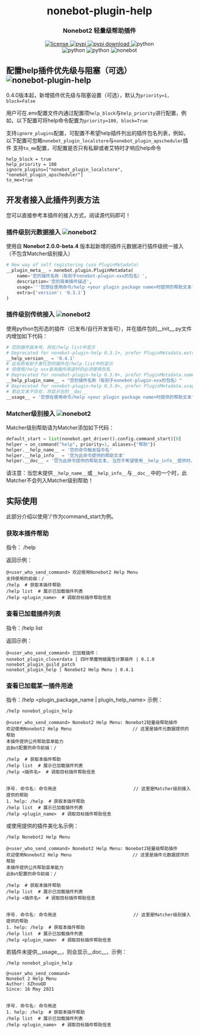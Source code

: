 <div align="center">

# nonebot-plugin-help
### Nonebot2 轻量级帮助插件

<a href="https://raw.githubusercontent.com/xzhouqd/nonebot-plugin-help/main/LICENSE">
    <img src="https://img.shields.io/github/license/xzhouqd/nonebot-plugin-help?style=for-the-badge" alt="license">
</a>
<a href="https://pypi.python.org/pypi/nonebot-plugin-help">
    <img src="https://img.shields.io/pypi/v/nonebot-plugin-help?color=green&style=for-the-badge" alt="pypi">
</a>
<a href="https://pypi.python.org/pypi/nonebot-plugin-help">
    <img src="https://img.shields.io/pypi/dm/nonebot-plugin-help?style=for-the-badge" alt="pypi download">
</a>
<img src="https://img.shields.io/badge/require_python-3.8+-blue?style=for-the-badge" alt="python">
<br />
<img src="https://img.shields.io/badge/tested_python-3.10.6-blue?style=for-the-badge" alt="python">
<img src="https://img.shields.io/badge/tested_env-go_cqhttp_1.0.0-blue?style=for-the-badge" alt="python">
<img src="https://img.shields.io/badge/tested_Nonebot-2.0.0_rc4-red?style=for-the-badge" alt="nonebot">
</div>

## 配置help插件优先级与阻塞（可选） ![nonebot-plugin-help](https://img.shields.io/static/v1?label=nonebot-plugin-help&message=0.4.0&color=red)
0.4.0版本起，新增插件优先级与阻塞设置（可选），默认为`priority=1, block=False`

用户可在.env配置文件内通过配置项`help_block`与`help_priority`进行配置，例如，以下配置可将help命令配置为`priority=100, block=True`

支持`ignore_plugins`配置，可配置不希望help插件列出的插件包名列表，例如，以下配置可忽略`nonebot_plugin_localstore`与`nonebot_plugin_apscheduler`插件
支持`to_me`配置，可配置是否只有私聊或者艾特时才响应help命令
```
help_block = true
help_priority = 100
ignore_plugins=["nonebot_plugin_localstore", "nonebot_plugin_apscheduler"]
to_me=true
```

## 开发者接入此插件列表方法
您可以直接参考本插件的接入方式，阅读源代码即可！
### 插件级别元数据接入 ![nonebot2](https://img.shields.io/static/v1?label=Nonebot&message=2.0.0%2Dbeta.4&color=red)
使用自 **Nonebot 2.0.0-beta.4** 版本起新增的插件元数据进行插件级统一接入（不包含Matcher级别接入）
```python
# New way of self registering (use PluginMetadata)
__plugin_meta__ = nonebot.plugin.PluginMetadata(
    name='您的插件名称（有别于nonebot-plugin-xxx的包名）',
    description='您的简单插件描述',
    usage='''您想在使用命令/help <your plugin package name>时提供的帮助文本''',
    extra={'version': '0.3.1'}
)
```
### 插件级别传统接入 ![nonebot2](https://img.shields.io/static/v1?label=Nonebot&message=2.0.0%2Dbeta.1&color=red)
使用python包形态的插件（已发布/自行开发皆可），并在插件包的__init__.py文件内增加如下代码：
```python
# 您的插件版本号，将在/help list中显示
# Deprecated for nonebot-plugin-help 0.3.1+, prefer PluginMetadata.extra['version']
__help_version__ = '0.4.1'
# 此名称有助于美化您的插件在/help list中的显示
# 但使用/help xxx查询插件用途时仍必须使用包名
# Deprecated for nonebot-plugin-help 0.3.0+, prefer PluginMetadata.name
__help_plugin_name__ = "您的插件名称（有别于nonebot-plugin-xxx的包名）"
# Deprecated for nonebot-plugin-help 0.3.0+, prefer PluginMetadata.usage
# 若此文本不存在，将显示包的__doc__
__usage__ = '您想在使用命令/help <your plugin package name>时提供的帮助文本'
```
### Matcher级别接入 ![nonebot2](https://img.shields.io/static/v1?label=Nonebot&message=2.0.0%2Dbeta.1&color=red)
Matcher级别帮助请为Matcher添加如下代码：
```python
default_start = list(nonebot.get_driver().config.command_start)[0]
helper = on_command("help", priority=1, aliases={"帮助"})
helper.__help_name__ = '您的命令触发指令名'
helper.__help_info__ = '您为此命令提供的帮助文本'
helper.__doc__ = '您为此命令提供的帮助文本, 当您不希望使用__help_info__提供时，可以使用__doc__提供'
```
请注意：当您未提供`__help_name__`或`__help_info__`与`__doc__`中的一个时，此Matcher不会列入Matcher级别帮助！

## 实际使用
此部分介绍以使用'/'作为command_start为例。
### 获取本插件帮助
指令： /help

返回示例：
```
@<user_who_send_command> 欢迎使用Nonebot2 Help Menu
支持使用的前缀：/
/help  # 获取本插件帮助
/help list  # 展示已加载插件列表
/help <plugin_name>  # 调取目标插件帮助信息
```
### 查看已加载插件列表
指令：/help list

返回示例：
```
@<user_who_send_command> 已加载插件：
nonebot_plugin_cloverdata | 四叶草魔物娘属性计算插件 | 0.1.0
nonebot_plugin_guild_patch 
nonebot_plugin_help | Nonebot2 Help Menu | 0.4.1
```

### 查看已加载某一插件用途
指令：/help <plugin_package_name | plugin_help_name>
示例：
```
/help nonebot_plugin_help

@<user_who_send_command> Nonebot2 Help Menu: Nonebot2轻量级帮助插件
欢迎使用Nonebot2 Help Menu                       // 这里是插件元数据提供的帮助
本插件提供公共帮助菜单能力
此Bot配置的命令前缀：/

/help  # 获取本插件帮助
/help list  # 展示已加载插件列表
/help <插件名>  # 调取目标插件帮助信息


序号. 命令名: 命令用途                             // 这里是Matcher级别接入提供的帮助
1. help: /help  # 获取本插件帮助
/help list  # 展示已加载插件列表
/help <plugin_name>  # 调取目标插件帮助信息
```
或使用提供的插件美化名示例：
```
/help Nonebot2 Help Menu

@<user_who_send_command> Nonebot2 Help Menu: Nonebot2轻量级帮助插件
欢迎使用Nonebot2 Help Menu                       // 这里是插件元数据提供的帮助
本插件提供公共帮助菜单能力
此Bot配置的命令前缀：/

/help  # 获取本插件帮助
/help list  # 展示已加载插件列表
/help <插件名>  # 调取目标插件帮助信息


序号. 命令名: 命令用途                             // 这里是Matcher级别接入提供的帮助
1. help: /help  # 获取本插件帮助
/help list  # 展示已加载插件列表
/help <plugin_name>  # 调取目标插件帮助信息
```

若插件未提供__usage__，则会显示__doc__，示例：
```
/help nonebot_plugin_help

@<user_who_send_command>
Nonebot 2 Help Menu
Author: XZhouQD
Since: 16 May 2021


序号. 命令名: 命令用途
1. help: /help  # 获取本插件帮助
/help list  # 展示已加载插件列表
/help <plugin_name>  # 调取目标插件帮助信息
```
